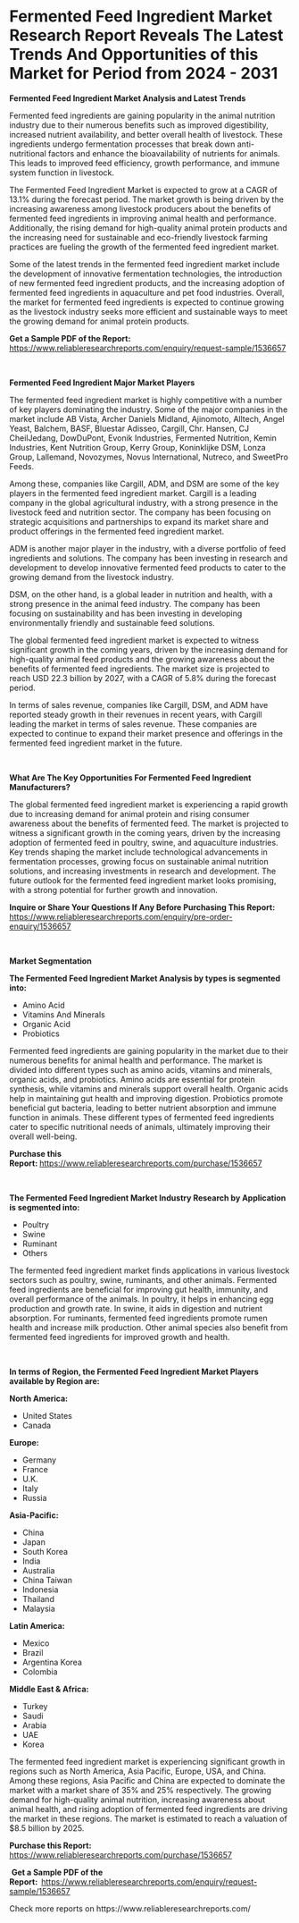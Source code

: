<p><h1>Fermented Feed Ingredient Market Research Report Reveals The Latest Trends And Opportunities of this Market for Period from 2024 - 2031</h1></p><p><strong>Fermented Feed Ingredient Market Analysis and Latest Trends</strong></p>
<p><p>Fermented feed ingredients are gaining popularity in the animal nutrition industry due to their numerous benefits such as improved digestibility, increased nutrient availability, and better overall health of livestock. These ingredients undergo fermentation processes that break down anti-nutritional factors and enhance the bioavailability of nutrients for animals. This leads to improved feed efficiency, growth performance, and immune system function in livestock.</p><p>The Fermented Feed Ingredient Market is expected to grow at a CAGR of 13.1% during the forecast period. The market growth is being driven by the increasing awareness among livestock producers about the benefits of fermented feed ingredients in improving animal health and performance. Additionally, the rising demand for high-quality animal protein products and the increasing need for sustainable and eco-friendly livestock farming practices are fueling the growth of the fermented feed ingredient market.</p><p>Some of the latest trends in the fermented feed ingredient market include the development of innovative fermentation technologies, the introduction of new fermented feed ingredient products, and the increasing adoption of fermented feed ingredients in aquaculture and pet food industries. Overall, the market for fermented feed ingredients is expected to continue growing as the livestock industry seeks more efficient and sustainable ways to meet the growing demand for animal protein products.</p></p>
<p><strong>Get a Sample PDF of the Report:&nbsp;</strong> <a href="https://www.reliableresearchreports.com/enquiry/request-sample/1536657">https://www.reliableresearchreports.com/enquiry/request-sample/1536657</a></p>
<p>&nbsp;</p>
<p><strong>Fermented Feed Ingredient Major Market Players</strong></p>
<p><p>The fermented feed ingredient market is highly competitive with a number of key players dominating the industry. Some of the major companies in the market include AB Vista, Archer Daniels Midland, Ajinomoto, Alltech, Angel Yeast, Balchem, BASF, Bluestar Adisseo, Cargill, Chr. Hansen, CJ CheilJedang, DowDuPont, Evonik Industries, Fermented Nutrition, Kemin Industries, Kent Nutrition Group, Kerry Group, Koninklijke DSM, Lonza Group, Lallemand, Novozymes, Novus International, Nutreco, and SweetPro Feeds.</p><p>Among these, companies like Cargill, ADM, and DSM are some of the key players in the fermented feed ingredient market. Cargill is a leading company in the global agricultural industry, with a strong presence in the livestock feed and nutrition sector. The company has been focusing on strategic acquisitions and partnerships to expand its market share and product offerings in the fermented feed ingredient market.</p><p>ADM is another major player in the industry, with a diverse portfolio of feed ingredients and solutions. The company has been investing in research and development to develop innovative fermented feed products to cater to the growing demand from the livestock industry.</p><p>DSM, on the other hand, is a global leader in nutrition and health, with a strong presence in the animal feed industry. The company has been focusing on sustainability and has been investing in developing environmentally friendly and sustainable feed solutions.</p><p>The global fermented feed ingredient market is expected to witness significant growth in the coming years, driven by the increasing demand for high-quality animal feed products and the growing awareness about the benefits of fermented feed ingredients. The market size is projected to reach USD 22.3 billion by 2027, with a CAGR of 5.8% during the forecast period.</p><p>In terms of sales revenue, companies like Cargill, DSM, and ADM have reported steady growth in their revenues in recent years, with Cargill leading the market in terms of sales revenue. These companies are expected to continue to expand their market presence and offerings in the fermented feed ingredient market in the future.</p></p>
<p>&nbsp;</p>
<p><strong>What Are The Key Opportunities For Fermented Feed Ingredient Manufacturers?</strong></p>
<p><p>The global fermented feed ingredient market is experiencing a rapid growth due to increasing demand for animal protein and rising consumer awareness about the benefits of fermented feed. The market is projected to witness a significant growth in the coming years, driven by the increasing adoption of fermented feed in poultry, swine, and aquaculture industries. Key trends shaping the market include technological advancements in fermentation processes, growing focus on sustainable animal nutrition solutions, and increasing investments in research and development. The future outlook for the fermented feed ingredient market looks promising, with a strong potential for further growth and innovation.</p></p>
<p><strong>Inquire or Share Your Questions If Any Before Purchasing This Report:</strong> <a href="https://www.reliableresearchreports.com/enquiry/pre-order-enquiry/1536657">https://www.reliableresearchreports.com/enquiry/pre-order-enquiry/1536657</a></p>
<p>&nbsp;</p>
<p><strong>Market Segmentation</strong></p>
<p><strong>The Fermented Feed Ingredient Market Analysis by types is segmented into:</strong></p>
<p><ul><li>Amino Acid</li><li>Vitamins And Minerals</li><li>Organic Acid</li><li>Probiotics</li></ul></p>
<p><p>Fermented feed ingredients are gaining popularity in the market due to their numerous benefits for animal health and performance. The market is divided into different types such as amino acids, vitamins and minerals, organic acids, and probiotics. Amino acids are essential for protein synthesis, while vitamins and minerals support overall health. Organic acids help in maintaining gut health and improving digestion. Probiotics promote beneficial gut bacteria, leading to better nutrient absorption and immune function in animals. These different types of fermented feed ingredients cater to specific nutritional needs of animals, ultimately improving their overall well-being.</p></p>
<p><strong>Purchase this Report:&nbsp;</strong><a href="https://www.reliableresearchreports.com/purchase/1536657">https://www.reliableresearchreports.com/purchase/1536657</a></p>
<p>&nbsp;</p>
<p><strong>The Fermented Feed Ingredient Market Industry Research by Application is segmented into:</strong></p>
<p><ul><li>Poultry</li><li>Swine</li><li>Ruminant</li><li>Others</li></ul></p>
<p><p>The fermented feed ingredient market finds applications in various livestock sectors such as poultry, swine, ruminants, and other animals. Fermented feed ingredients are beneficial for improving gut health, immunity, and overall performance of the animals. In poultry, it helps in enhancing egg production and growth rate. In swine, it aids in digestion and nutrient absorption. For ruminants, fermented feed ingredients promote rumen health and increase milk production. Other animal species also benefit from fermented feed ingredients for improved growth and health.</p></p>
<p>&nbsp;</p>
<p><strong>In terms of Region, the Fermented Feed Ingredient Market Players available by Region are:</strong></p>
<p>
    <p> <strong> North America: </strong>
        <ul>
            <li>United States</li>
            <li>Canada</li>
        </ul>
        </p> 
    <p> <strong> Europe: </strong>
        <ul>
            <li>Germany</li>
            <li>France</li>
            <li>U.K.</li>
            <li>Italy</li>
            <li>Russia</li>
        </ul>
        </p> 
    <p> <strong> Asia-Pacific: </strong>
        <ul>
            <li>China</li>
            <li>Japan</li>
            <li>South Korea</li>
            <li>India</li>
            <li>Australia</li>
            <li>China Taiwan</li>
            <li>Indonesia</li>
            <li>Thailand</li>
            <li>Malaysia</li>
        </ul>
        </p> 
    <p> <strong> Latin America: </strong>
        <ul>
            <li>Mexico</li>
            <li>Brazil</li>
            <li>Argentina Korea</li>
            <li>Colombia</li>
        </ul>
        </p> 
    <p> <strong> Middle East & Africa: </strong>
        <ul>
            <li>Turkey</li>
            <li>Saudi</li>
            <li>Arabia</li>
            <li>UAE</li>
            <li>Korea</li>
        </ul>
    </p>
    </p>
<p><p>The fermented feed ingredient market is experiencing significant growth in regions such as North America, Asia Pacific, Europe, USA, and China. Among these regions, Asia Pacific and China are expected to dominate the market with a market share of 35% and 25% respectively. The growing demand for high-quality animal nutrition, increasing awareness about animal health, and rising adoption of fermented feed ingredients are driving the market in these regions. The market is estimated to reach a valuation of $8.5 billion by 2025.</p></p>
<p><strong>Purchase this Report: </strong><a href="https://www.reliableresearchreports.com/purchase/1536657">https://www.reliableresearchreports.com/purchase/1536657</a></p>
<p>&nbsp;<strong>Get a Sample PDF of the Report:&nbsp;&nbsp;</strong><a href="https://www.reliableresearchreports.com/enquiry/request-sample/1536657">https://www.reliableresearchreports.com/enquiry/request-sample/1536657</a></p>
<p><strong></strong></p>
<p>Check more reports on https://www.reliableresearchreports.com/</p>